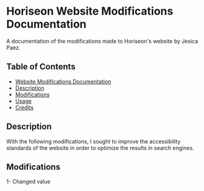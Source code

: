 # Horiseon Website Modifications Documentation

A documentation of the modifications made to Horiseon's website by Jesica Paez.

## Table of Contents

- [Website Modifications Documentation](#website-modifications-documentation)
- [Description](#description)
- [Modifications](#modifications)
- [Usage](#usage)
- [Credits](#credits)

## Description

With the following modifications, I sought to improve the accessibility standards of the website in order to optimize the results in search engines.

## Modifications

1- Changed value <title> from "title" to "Horiseon | Marketing agency".
2- Organized the HTML file separating header and footer from body.
3- Added an "alt=" value to <img>.
4- Changed <background-colour> value for classes "header", "benefits", "search-engine-optimization", "online-reputation-management", "social-media-marketing" from #d9dcd6 to #668ea1.
5- Changed <background-colour> value for class "header h1 .seo" from #d9dcd6 to #bce98f.
6- Applied <border-style=groov> for clases "benefits","search-engine-optimization", "online-reputation-management" and "social-media-marketing".
7- Linked options "Search Engine Optimization", "Online Reputation Management" and "Social Media Marketing" to HTML file "Horiseon-ComingSoon.html" which opens in a new tab.
8- Upload image coming.soon.xxx and linked to Horisseon-ComingSoon.html
9- Created a README.md file

## Credits

Author: by Jesica Paez
Modified: 2023 Oct 24